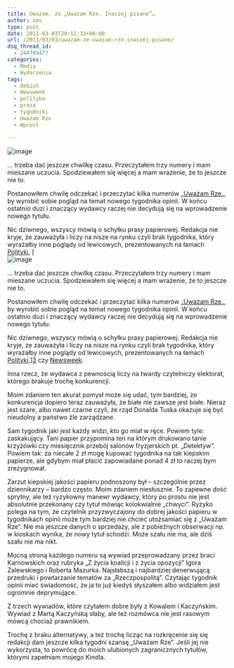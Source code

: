 ```yaml
---
title: Uważam, że „Uważam Rze. Inaczej pisane”…
author: sms
type: post
date: 2011-03-03T20:12:33+00:00
url: /2011/03/03/uwazam-ze-uwazam-rze-inaczej-pisane/
dsq_thread_id:
  - 244789477
categories:
  - Media
  - Wydarzenia
tags:
  - debiut
  - Newsweek
  - polityka
  - prasa
  - tygodniki
  - Uważam Rze
  - Wprost

---
```

<img style="display:block;margin-right:auto;margin-left:auto;" alt="image" src="http://www.dziennikarz.pl/wp-content/uploads/2011/03/wpid-IMAG0051.jpg" />

&#8230; trzeba dać jeszcze chwilkę czasu. Przeczytałem trzy numery i mam mieszane uczucia. Spodziewałem się więcej a mam wrażenie, że to jeszcze nie to.
  
Postanowiłem chwilę odczekać i przeczytać kilka numerów &#8222;[Uważam Rze][1]&#8222;, by wyrobić sobie pogląd na temat nowego tygodnika opinii. W końcu ostatnio duzi i znaczący wydawcy raczej nie decydują się na wprowadzenie nowego tytułu.

<!--more-->

Nic dziwnego, wszyscy mówią o schyłku prasy papierowej. Redakcja nie kryje, że zauważyła i liczy na nisze na rynku czyli brak tygodnika, który wyrażałby inne poglądy od lewicowych, prezentowanych na łamach [Polityki][2], [<img style="display:block;margin-right:auto;margin-left:auto;" alt="image" src="http://www.dziennikarz.pl/wp-content/uploads/2011/03/wpid-IMAG0051.jpg" />

&#8230; trzeba dać jeszcze chwilkę czasu. Przeczytałem trzy numery i mam mieszane uczucia. Spodziewałem się więcej a mam wrażenie, że to jeszcze nie to.
  
Postanowiłem chwilę odczekać i przeczytać kilka numerów &#8222;[Uważam Rze][1]&#8222;, by wyrobić sobie pogląd na temat nowego tygodnika opinii. W końcu ostatnio duzi i znaczący wydawcy raczej nie decydują się na wprowadzenie nowego tytułu.

<!--more-->

Nic dziwnego, wszyscy mówią o schyłku prasy papierowej. Redakcja nie kryje, że zauważyła i liczy na nisze na rynku czyli brak tygodnika, który wyrażałby inne poglądy od lewicowych, prezentowanych na łamach [Polityki][2],][3] czy [Newsweek][4].
  
Inna rzecz, że wydawca z pewnością liczy na twardy czytelniczy elektorat, którego brakuje trochę konkurencji.
  
Moim zdaniem ten akurat pomysł może się udać, tym bardziej, że konkurencja dopiero teraz zauważyła, że białe nie zawsze jest białe. Nieraz jest szare, albo nawet czarne czyli, że rząd Donalda Tuska okazuje się być nieudolny a państwo źle zarządzane.
  
Sam tygodnik jaki jest każdy widzi, kto go miał w ręce. Powiem tyle: zaskakujący. Tani papier przypomina ten na którym drukowano tanie krzyżówki czy miesięcznik przebój salonów fryzjerskich pt. &#8222;Detektyw&#8221;. Powiem tak: za niecałe 2 zł mogę kupować tygodnika na tak kiepskim papierze, ale gdybym miał płacić zapowiadane ponad 4 zł to raczej bym zrezygnował.
  
Zarzut kiepskiej jakości papieru podnoszony był &#8211; szczególnie przez dziennikarzy &#8211; bardzo często. Moim zdaniem niesłusznie. To zapewne dość sprytny, ale też ryzykowny manewr wydawcy, który po prostu nie jest absolutnie przekonany czy tytuł mówiąc kolokwialnie &#8222;chwyci&#8221;. Ryzyko polega na tym, że czytelnik przyzwyczajony do dobrej jakości papieru w tygodnikach opinii może tym bardziej nie chcieć utożsamiać się z &#8222;Uważam Rze&#8221;. Nie ma jeszcze danych o sprzedaży, ale z pobieżnych obserwacji np. w kioskach wynika, że nowy tytuł schodzi. Może szału nie ma, ale dziś szału nie ma nikt.
  
Mocną stroną każdego numeru są wywiad przeprowadzany przez braci Karnowskich oraz rubryka &#8222;Z życia koalicji i z życia opozycji&#8221; Igora Zalewskiego i Roberta Mazurka. Najsłabszą i najbardziej denerwującą przedruki i powtarzanie tematów za &#8222;Rzeczpospolitą&#8221;. Czytając tygodnik opinii mieć świadomość, że ja to już kiedyś słyszałem albo widziałem jest ogromnie deprymujące.
  
Z trzech wywiadów, które czytałem dobre były z Kowalem i Kaczyńskim. Wywiad z Martą Kaczyńską słaby, ale też rozmówca nie jest rasowym mówcą chociaż prawnikiem.
  
Trochę z braku alternatywy, a też trochę licząc na rozkręcenie się się redakcji dam jeszcze kilka tygodni szansę &#8222;Uważam Rze&#8221;. Jeśli jej nie wykorzysta, to powrócę do moich ulubionych zagranicznych tytułów, którymi zapełniam mojego Kindla.

 [1]: http://uwazamrze.pl/
 [2]: http://polityka.pl
 [3]: http://wprost.pl
 [4]: http://newsweek.pl